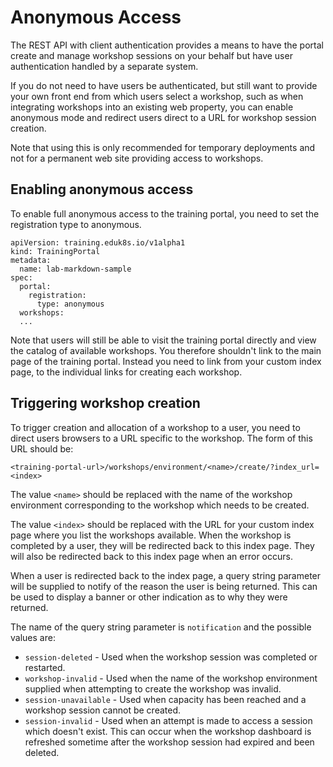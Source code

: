 # Anonymous Access

The REST API with client authentication provides a means to have the portal create and manage workshop sessions on your behalf but have user authentication handled by a separate system.

If you do not need to have users be authenticated, but still want to provide your own front end from which users select a workshop, such as when integrating workshops into an existing web property, you can enable anonymous mode and redirect users direct to a URL for workshop session creation.

Note that using this is only recommended for temporary deployments and not for a permanent web site providing access to workshops.

## Enabling anonymous access

To enable full anonymous access to the training portal, you need to set the registration type to anonymous.

```
apiVersion: training.eduk8s.io/v1alpha1
kind: TrainingPortal
metadata:
  name: lab-markdown-sample
spec:
  portal:
    registration:
      type: anonymous
  workshops:
  ...
```

Note that users will still be able to visit the training portal directly and view the catalog of available workshops. You therefore shouldn't link to the main page of the training portal. Instead you need to link from your custom index page, to the individual links for creating each workshop.

## Triggering workshop creation

To trigger creation and allocation of a workshop to a user, you need to direct users browsers to a URL specific to the workshop. The form of this URL should be:

```
<training-portal-url>/workshops/environment/<name>/create/?index_url=<index>
```

The value ``<name>`` should be replaced with the name of the workshop environment corresponding to the workshop which needs to be created.

The value ``<index>`` should be replaced with the URL for your custom index page where you list the workshops available. When the workshop is completed by a user, they will be redirected back to this index page. They will also be redirected back to this index page when an error occurs.

When a user is redirected back to the index page, a query string parameter will be supplied to notify of the reason the user is being returned. This can be used to display a banner or other indication as to why they were returned.

The name of the query string parameter is ``notification`` and the possible values are:

* ``session-deleted`` - Used when the workshop session was completed or restarted.
* ``workshop-invalid`` - Used when the name of the workshop environment supplied when attempting to create the workshop was invalid.
* ``session-unavailable`` - Used when capacity has been reached and a workshop session cannot be created.
* ``session-invalid`` - Used when an attempt is made to access a session which doesn't exist. This can occur when the workshop dashboard is refreshed sometime after the workshop session had expired and been deleted.
